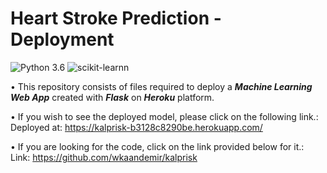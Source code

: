 # Heart Stroke Prediction - Deployment
![Python 3.6](https://img.shields.io/badge/Python-3.6-brightgreen.svg) ![scikit-learnn](https://img.shields.io/badge/Library-Scikit_Learn-orange.svg)

• This repository consists of files required to deploy a ___Machine Learning Web App___ created with ___Flask___ on ___Heroku___ platform.

• If you wish to see the deployed model, please click on the following link.:<br />
Deployed at: https://kalprisk-b3128c8290be.herokuapp.com/

• If you are looking for the code, click on the link provided below for it.:<br />
Link:  https://github.com/wkaandemir/kalprisk
